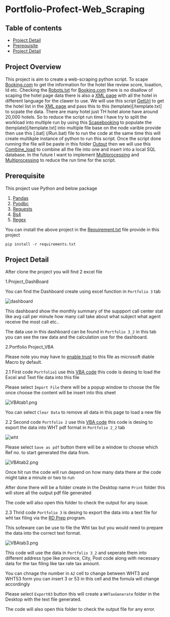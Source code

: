 # Portfolio-Profect-Web_Scraping

## Table of contents

* [Project Detail](#project-overview)
* [Prerequisite](#prerequisite)
* [Project Detail](#project-detail)


## Project Overview

This project is aim to create a web-scraping python script. To scape [Booking.com](https://www.booking.com/) to get the information for the hotel like review score, loaation, Id etc. Checking the [Robots.txt](https://www.booking.com/robots.txt)
 for [Booking.com](https://www.booking.com/) there is no disallow of scaping the hotel page data there is also a [XML page](https://www.booking.com/sitembk-hotel-index.xml) with all the hotel in different language for the clawer to use.
 We will use this script [GetUrl](/GetUrl.ipynb) to get the hotel list in the [XML page](https://www.booking.com/sitembk-hotel-index.xml) and pass this to this (template)[/template.txt] to scpate the data. There are many hotel
 just TH hotel alone have around 20,000 hotels. So to reduce the script run time I have try to split the workload into multiple run by using this [Scapebooking](/Scapebooking.ipynb) to populate the (template)[/template.txt] into multiple
 file base on the node varible provide then use this [.bat] (/Run.bat) file to run the code at the same time this will create multikple instance of python to run this script. Once the script done running the file will be paste in this folder
 [Output](/Output) then we will use this [Combine_load](/Combine_load.ipynb) to combine all the file into one and insert into a local SQL database. In the future I want to implement [Multiprocessing](https://docs.python.org/3/library/multiprocessing.html)
 and [Multiprocessing](https://docs.python.org/3/library/multiprocessing.html) to reduce the run time for the script.
 

## Prerequisite

This project use Python and below package
1. [Pandas](https://pandas.pydata.org/)
2. [Pyodbc](https://pypi.org/project/pyodbc/)
3. [Requests](https://pypi.org/project/requests/)
4. [Bs4](https://pypi.org/project/beautifulsoup4/)
5. [Regex](https://pypi.org/project/regex/)

You can install the above project in the [Requirement.txt](/Requirement.txt) file provide in this project

```
pip install -r requirements.txt
```


## Project Detail

After clone the project you will find 2 excel file

1.Project_DashBoard

You can find the Dashboard create using excel function in `Portfolio 3` tab

![dashboard](/image/Excel_dashboard.png)


This dashboard show the monthly summary of the suppport call center stat like avg call per minute how many call take about what subject what agent receive the most call etc..

The data use in this dashboard can be found in `Portfolio 3_2` in this tab you can see the raw data and the calculation use for the dashboard.

2.Portfolio Project_VBA

Please note you may have to [enable trust](https://support.microsoft.com/en-us/topic/a-potentially-dangerous-macro-has-been-blocked-0952faa0-37e7-4316-b61d-5b5ed6024216) to this file as microsoft diable Macro by default.

2.1 First code `Portfolio1` use this [VBA code](/Script/Portfolio1_Loopandopenfile.bas) this code is desing to load the Excel and Text file data into this file

Please select `Import File` there will be a popup window to choose the file once choose the content will be insert into this sheet

![VBAtab1.png](/image/VBAtab1.png)

You can select `Clear Data` to remove all data in this page to load a new file

2.2 Second code `Portfolio 2` use this [VBA code](/Script/Portfolio2_LoopCellAndSavePDFdf.bas) this code is desing to export the data into WHT pdf format in  `Portfolio 2_2` tab

![wht](/image/Whtformat.png)

Please select `Save as pdf` button there will be a window to choose which Ref no. to start generated the data from.

![VBAtab2.png](/image/VBAtab2.png)

Once hit run the code will run depend on how many data there ar the code might take a minute or two to run 

After done there will be a folder create in the Desktop name `Print` folder this will store all the output pdf file generated

The code will also open this folder to check the output for any issue.

2.3 Thrid code `Portfolio 3` is desing to export the data into a text file for wht tax filing via the [RD Prep](https://efiling.rd.go.th/rd-cms/) program.

This sofeware can be use to file the Wht tax but you would need to prepare the data into the correct text format.

![VBAtab3.png](/image/VBAtab3.png)

This code will use the data in `Portfolio 3_2` and seperate them into different address type like province, City, Post code along with necessary data for the tax filing like tax rate tax amount.

You can chnage the number in `A2` cell to change between WHT3 and WHT53 form you can insert 3 or 53 in this cell and the fomula will change accordingly

Please select `Export03` button this will create a `WHTaxGenerate` folder in the Desktop with the text file generated.

The code will also open this folder to check the output file for any error.
